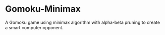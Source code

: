 # Gomoku-Minimax
A Gomoku game using minimax algorithm with alpha-beta pruning to create a smart computer opponent.
